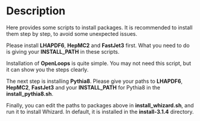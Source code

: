 # Description

Here provides some scripts to install packages.
It is recommended to install them step by step, to avoid some unexpected issues.

Please install **LHAPDF6**, **HepMC2** and **FastJet3** first. 
What you need to do is giving your **INSTALL_PATH** in these scripts.

Installation of **OpenLoops** is quite simple. You may not need this script, 
but it can show you the steps clearly. 

The next step is installing **Pythia8**. Please give your paths to **LHAPDF6**, **HepMC2**, **FastJet3** and 
your **INSTALL_PATH** for Pythia8 in the **install_pythia8.sh**.

Finally, you can edit the paths to packages above in **install_whizard.sh**, and run it to install Whizard. 
In default, it is installed in the **install-3.1.4** directory.

